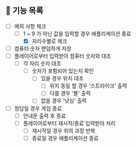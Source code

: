 ## 📃 기능 목록
- [ ] 예외 사항 체크
  - [ ] 1 ~ 9 가 아닌 값을 입력할 경우 애플리케이션 종료
    - [x] 자리수별로 체크

- [ ] 컴퓨터 숫자 랜덤하게 저장
- [ ] 플레이어로부터 입력받아 컴퓨터 숫자와 대조
  - [ ] 각 자리 숫자 대조
    - [ ] 숫자가 포함되어 있는지 확인
      - [ ] 있을 경우 위치 대조
        - [ ] 위치 동일 할 경우 '스트라이크' 출력
        - [ ] 다를 경우 '볼' 출력
      - [ ] 없을 경우 '낫싱' 출력
      
- [ ] 정답일 경우 게임 종료
  - [ ] 안내문 출력 후 종료
  - [ ] 플레이어로부터 재시작/종료 입력받아 처리
    - [ ] 재시작일 경우 위의 과정 반복 
    - [ ] 종료일 경우 애플리케이션 종료